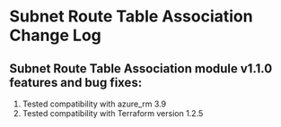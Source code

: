 # Subnet Route Table Association Change Log
## Subnet Route Table Association module v1.1.0 features and bug fixes:
1. Tested compatibility with azure_rm 3.9
2. Tested compatibility with Terraform version 1.2.5
